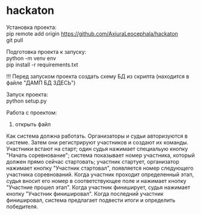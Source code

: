 # hackaton

Установка проекта: <br />
pip remote add origin https://github.com/AxiuraLeocephala/hackaton <br />
git pull <br />

Подготовка проекта к запуску: <br />
python -m venv env <br />
pip install -r requirements.txt <br />

!!! Перед запуском проекта создать схему БД из скрипта (находится в файле "ДАМП БД ЗДЕСЬ") <br />

Запуск проекта: <br />
python setup.py <br />

Работа с проектом: <br />
1. открыть файл <br />

Как система должна работать.
Организаторы и судьи авторизуются в системе. Затем они регистрируют участников и создают их команды. Участники встают на старт; один судья нажимает специальую кнопку "Начать соревнование"; система показывает номер участника, который должен прямо сейчас стартовать; участник стартует, организатор нажимает кнопку "Участник стартовал", появляется номер следующего участника соревнований. Когда участник проходит определенный этап, судья вносит его номер в соответствующее поле и нажимает кнопку "Участние прошел этап". Когда участник финиширует, судья нажимает кнопку "Участник финишировал". Когда последний участник финишировал, система предлагает подвести итоги и определить победителя.  
